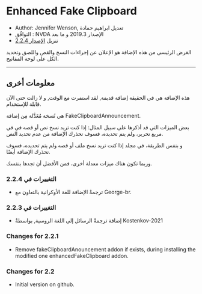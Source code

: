 # Enhanced Fake Clipboard #

*	Author: Jennifer Wenson, تعديل ابراهيم حمادة
*	التوافُق : NVDA الإصدار 2019.3 و ما بعد
*	تنزيل [الإصدار 2.2.4][1]

الغرض الرئيسي من هذه الإضافة هو الإعلان عن إجراءات النسخ والقص واللصق وتحديد الكل على لوحة المفاتيح.

***

## معلومات أخرى

هذه الإضافة هي في الحقيقة إضافة قديمة, لقد استمرت مع الوقت, و لا زالت حتى الآن قابلة للإستخدام.

هي نُسخة مُعَدَّلة مِن إضافة FakeClipboardAnnouncement.

بعض الميزات التي قد أذكرها على سبيل المثال: إذا كنت تريد نسخ نص أو قصه في في مربع تحرير، ولم يتم تحديده، فسوف تحذرك الإضافة من عدم تحديد النص.

و بنفس الطريقة، في مجلد إذا كنت تريد نسخ ملف أو قصه ولم يتم تحديده، فسوف تحذرك الإضافة أيضًا.

وربما تكون هناك ميزات معدلة أخرى، فمن الأفضل أن تجدها بنفسك.

### التغييرات في 2.2.4 ###

*	ترجمةْ الإضافة للغة الأوكرانية بالتعاون مع George-br.

### التغييرات في 2.2.3 ###

*	إضافة ترجمةْ الرسائل إلى اللغة الروسية, بواسطةْ Kostenkov-2021

### Changes for 2.2.1 ###

*	Remove fakeClipboardAnouncement addon if exists, during installing the modified one enhancedFakeClipboard addon.

### Changes for 2.2 ###

*	Initial version on github.

[1]: https://github.com/ibrahim-s/enhancedFakeClipboard/releases/download/2.2.4/enhancedFakeClipboard-2.2.4.nvda-addon
